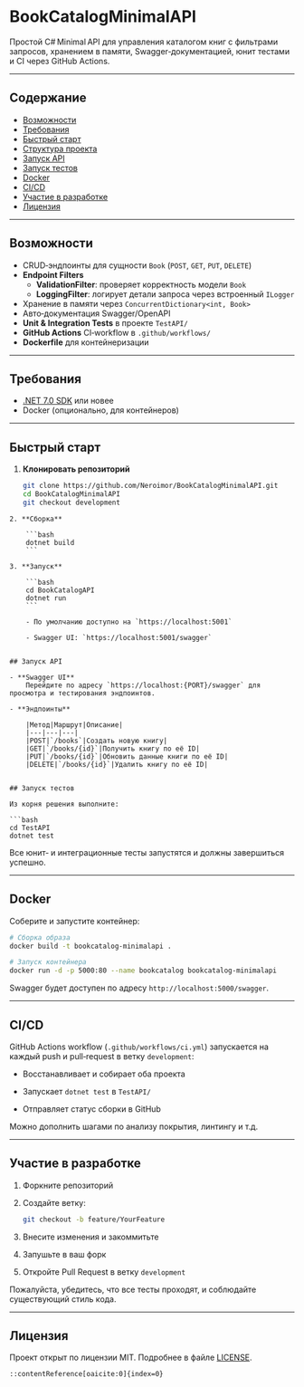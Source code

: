 # BookCatalogMinimalAPI

Простой C# Minimal API для управления каталогом книг с фильтрами запросов, хранением в памяти, Swagger‑документацией, юнит тестами и CI через GitHub Actions.

---

## Содержание

- [Возможности](#возможности)  
- [Требования](#требования)  
- [Быстрый старт](#быстрый‑старт)  
- [Структура проекта](#структура‑проекта)  
- [Запуск API](#запуск‑api)  
- [Запуск тестов](#запуск‑тестов)  
- [Docker](#docker)  
- [CI/CD](#cicd)  
- [Участие в разработке](#участие‑в‑разработке)  
- [Лицензия](#лицензия)

---

## Возможности

- CRUD‑эндпоинты для сущности `Book` (`POST`, `GET`, `PUT`, `DELETE`)  
- **Endpoint Filters**  
  - **ValidationFilter**: проверяет корректность модели `Book`  
  - **LoggingFilter**: логирует детали запроса через встроенный `ILogger`  
- Хранение в памяти через `ConcurrentDictionary<int, Book>`  
- Авто‑документация Swagger/OpenAPI  
- **Unit & Integration Tests** в проекте `TestAPI/`  
- **GitHub Actions** CI‑workflow в `.github/workflows/`  
- **Dockerfile** для контейнеризации  

---

## Требования

- [.NET 7.0 SDK](https://dotnet.microsoft.com/download) или новее  
- Docker (опционально, для контейнеров)  

---

## Быстрый старт

1. **Клонировать репозиторий**  
   ```bash
   git clone https://github.com/Neroimor/BookCatalogMinimalAPI.git
   cd BookCatalogMinimalAPI
   git checkout development
```
2. **Сборка**
    
    ```bash
    dotnet build
    ```
    
3. **Запуск**
    
    ```bash
    cd BookCatalogAPI
    dotnet run
    ```
    
    - По умолчанию доступно на `https://localhost:5001`
        
    - Swagger UI: `https://localhost:5001/swagger`
        

## Запуск API

- **Swagger UI**  
    Перейдите по адресу `https://localhost:{PORT}/swagger` для просмотра и тестирования эндпоинтов.
    
- **Эндпоинты**
    
    |Метод|Маршрут|Описание|
    |---|---|---|
    |POST|`/books`|Создать новую книгу|
    |GET|`/books/{id}`|Получить книгу по её ID|
    |PUT|`/books/{id}`|Обновить данные книги по её ID|
    |DELETE|`/books/{id}`|Удалить книгу по её ID|
    

## Запуск тестов

Из корня решения выполните:

```bash
cd TestAPI
dotnet test
```

Все юнит‑ и интеграционные тесты запустятся и должны завершиться успешно.

---

## Docker

Соберите и запустите контейнер:

```bash
# Сборка образа
docker build -t bookcatalog-minimalapi .

# Запуск контейнера
docker run -d -p 5000:80 --name bookcatalog bookcatalog-minimalapi
```

Swagger будет доступен по адресу `http://localhost:5000/swagger`.

---

## CI/CD

GitHub Actions workflow (`.github/workflows/ci.yml`) запускается на каждый push и pull‑request в ветку `development`:

- Восстанавливает и собирает оба проекта
    
- Запускает `dotnet test` в `TestAPI/`
    
- Отправляет статус сборки в GitHub
    

Можно дополнить шагами по анализу покрытия, линтингу и т.д.

---

## Участие в разработке

1. Форкните репозиторий
    
2. Создайте ветку:
    
    ```bash
    git checkout -b feature/YourFeature
    ```
    
3. Внесите изменения и закоммитьте
    
4. Запушьте в ваш форк
    
5. Откройте Pull Request в ветку `development`
    

Пожалуйста, убедитесь, что все тесты проходят, и соблюдайте существующий стиль кода.

---

## Лицензия

Проект открыт по лицензии MIT. Подробнее в файле [LICENSE](https://chatgpt.com/c/LICENSE).

```
::contentReference[oaicite:0]{index=0}
```
